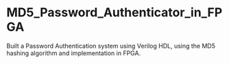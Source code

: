 # MD5_Password_Authenticator_in_FPGA
Built a Password Authentication system using Verilog HDL, using the MD5 hashing algorithm and implementation in FPGA.

